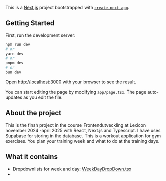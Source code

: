 This is a [Next.js](https://nextjs.org) project bootstrapped with [`create-next-app`](https://nextjs.org/docs/app/api-reference/cli/create-next-app).

## Getting Started

First, run the development server:

```bash
npm run dev
# or
yarn dev
# or
pnpm dev
# or
bun dev
```

Open [http://localhost:3000](http://localhost:3000) with your browser to see the result.

You can start editing the page by modifying `app/page.tsx`. The page auto-updates as you edit the file.

## About the project
This is the finsh project in the course Frontendutveckling at Lexicon november 2024 -april 2025 with React, Next.js and Typescript. I have uses Supabase for storing in the database.
This is a workout application for gym exercises. You plan your training week and what to do at the training days.

## What it contains
* Dropdownlists for week and day: [WeekDayDropDown.tsx](https://raw.githubusercontent.com/berglundtony/TheTrainingApp/Create-dropdowns-for-set-and-reps/src/app/components/week-day-dropdown/WeekDayDropDown.tsx)
* 

